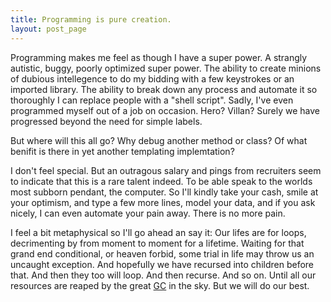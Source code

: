 ```yaml
---
title: Programming is pure creation.
layout: post_page
---
```

Programming makes me feel as though I have a super power. A strangly autistic, buggy, poorly optimized super power. The ability to create minions of dubious intellegence to do my bidding with a few keystrokes or an imported library. The ability to break down any process and automate it so thoroughly I can replace people with a "shell script". Sadly, I've even programmed myself out of a job on occasion. Hero? Villan? Surely we have progressed beyond the need for simple labels.

But where will this all go? Why debug another method or class? Of what benifit is there in yet another templating implemtation? 

I don't feel special. But an outragous salary and pings from recruiters seem to indicate that this is a rare talent indeed. To be able speak to the worlds most subborn pendant, the computer. So I'll kindly take your cash, smile at your optimism, and type a few more lines, model your data, and if you ask nicely, I can even automate your pain away. There is no more pain. 

I feel a bit metaphysical so I'll go ahead an say it: Our lifes are for loops, decrimenting by from moment to moment for a lifetime. Waiting for that grand end conditional, or heaven forbid, some trial in life may throw us an uncaught exception. And hopefully we have recursed into children before that. And then they too will loop. And then recurse. And so on. Until all our resources are reaped by the great [GC](http://en.wikipedia.org/wiki/Garbage_collection_(computer_science)) in the sky. But we will do our best.
